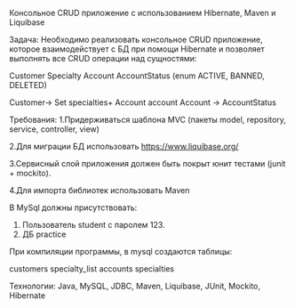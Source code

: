 Консольное CRUD приложение с использованием
Hibernate, Maven и Liquibase

Задача:
Необходимо реализовать консольное CRUD 
приложение, которое взаимодействует с БД
при помощи Hibernate
и позволяет выполнять все CRUD операции 
над сущностями:

Customer
Specialty
Account
AccountStatus (enum ACTIVE, BANNED, DELETED)

Customer-> Set<Specialty> specialties+ Account account
Account -> AccountStatus

Требования:
1.Придерживаться шаблона MVC (пакеты model, repository, service, controller, view)

2.Для миграции БД использовать https://www.liquibase.org/

3.Сервисный слой приложения должен быть покрыт юнит тестами (junit + mockito).

4.Для импорта библиотек использовать Maven

В MySql должны присутствовать:
1. Пользователь student с паролем 123.
2. ДБ practice

При компиляции программы, в mysql создаются таблицы:

customers
specialty_list
accounts
specialties 

Технологии: Java, MySQL, JDBC, Maven, Liquibase, JUnit, Mockito, Hibernate